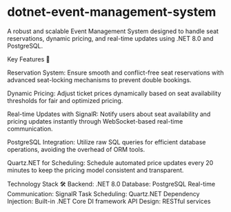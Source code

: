 # dotnet-event-management-system
A robust and scalable Event Management System designed to handle seat reservations, dynamic pricing, and real-time updates using .NET 8.0 and PostgreSQL.


Key Features 🚀

Reservation System:
Ensure smooth and conflict-free seat reservations with advanced seat-locking mechanisms to prevent double bookings.

Dynamic Pricing:
Adjust ticket prices dynamically based on seat availability thresholds for fair and optimized pricing.

Real-time Updates with SignalR:
Notify users about seat availability and pricing updates instantly through WebSocket-based real-time communication.

PostgreSQL Integration:
Utilize raw SQL queries for efficient database operations, avoiding the overhead of ORM tools.

Quartz.NET for Scheduling:
Schedule automated price updates every 20 minutes to keep the pricing model consistent and transparent.

Technology Stack 🛠️
Backend: .NET 8.0
Database: PostgreSQL
Real-time Communication: SignalR
Task Scheduling: Quartz.NET
Dependency Injection: Built-in .NET Core DI framework
API Design: RESTful services
